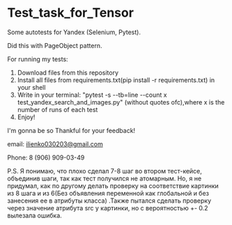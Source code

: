 # Test_task_for_Tensor
Some autotests for Yandex (Selenium, Pytest).

Did this with PageObject pattern.

For running my tests:

1) Download files from this repository
2) Install all files from requirements.txt(pip install -r requirements.txt) in your shell
3) Write in your terminal: "pytest -s --tb=line --count x test_yandex_search_and_images.py" (without quotes ofc),where x is the number of runs of each test
4) Enjoy!

I'm gonna be so Thankful for your feedback!

email: ilienko030203@gmail.com

Phone: 8 (906) 909-03-49





P.S. Я понимаю, что плохо сделал 7-8 шаг во втором тест-кейсе, объединив шаги, так как тест получился не атомарным.
Но, я не придумал, как по другому делать проверку на соответствие картинки из 8 шага и из 6(Без объявления переменной как глобальной и без занесения ее в атрибуты класса)
.Также пытался сделать проверку через значение атрибута src у картинки, но с вероятностью +- 0.2 вылезала ошибка.
